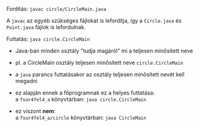 

Fordítás: `javac circle/CircleMain.java`

A `javac` az egyéb szükséges fájlokat is lefordítja, így a `Circle.java` és `Point.java` fájlok is lefordulnak.

Futtatás: `java circle.CircleMain`

- Java-ban minden osztály "tudja magáról" mi a teljesen minősített neve
- pl. a CircleMain osztály teljesen minősített neve `circle.CircleMain`
- a `java` parancs futtatásakor az osztály teljesen minősített nevét kell megadni

- ez alapján ennek a főprogramnak ez a helyes futtatása:  
a `fsor4fel4_a` könyvtárban: `java circle.CircleMain`
- ez viszont **nem**:  
a `fsor4fel4_a/circle` könyvtárban: `java CircleMain`


